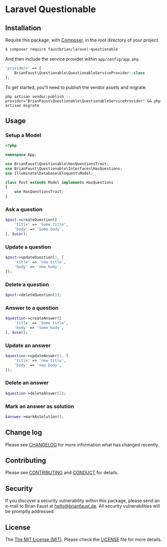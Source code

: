 # Laravel Questionable

## Installation

Require this package, with [Composer](https://getcomposer.org/), in the root directory of your project.

``` bash
$ composer require faustbrian/laravel-questionable
```

And then include the service provider within `app/config/app.php`.

``` php
'providers' => [
    BrianFaust\Questionable\QuestionableServiceProvider::class
];
```

To get started, you'll need to publish the vendor assets and migrate:
```
php artisan vendor:publish --provider="BrianFaust\Questionable\QuestionableServiceProvider" && php artisan migrate
```

## Usage

### Setup a Model
``` php
<?php

namespace App;

use BrianFaust\Questionable\HasQuestionsTrait;
use BrianFaust\Questionable\Interfaces\HasQuestions;
use Illuminate\Database\Eloquent\Model;

class Post extends Model implements HasQuestions
{
    use HasQuestionsTrait;
}
```

### Ask a question
``` php
$post->createQuestion([
    'title' => 'Some title',
    'body' => 'Some body',
], $user);
```

### Update a question
``` php
$post->updateQuestion(1, [
    'title' => 'new title',
    'body' => 'new body',
]);
```

### Delete a question
``` php
$post->deleteQuestion(1);
```

### Answer to a question
``` php
$question->createAnswer([
    'title' => 'Some title',
    'body' => 'Some body',
], $user);
```

### Update an answer
``` php
$question->updateAnswer(1, [
    'title' => 'new title',
    'body' => 'new body',
]);
```

### Delete an answer
``` php
$question->deleteAnswer(1);
```

### Mark an answer as solution
``` php
$answer->markAsSolution();
```
## Change log

Please see [CHANGELOG](CHANGELOG.md) for more information what has changed recently.

## Contributing

Please see [CONTRIBUTING](.github/CONTRIBUTING.md) and [CONDUCT](CONDUCT.md) for details.

## Security

If you discover a security vulnerability within this package, please send an e-mail to Brian Faust at hello@brianfaust.de. All security vulnerabilities will be promptly addressed.

## License

The [The MIT License (MIT)](LICENSE). Please check the [LICENSE](LICENSE) file for more details.

